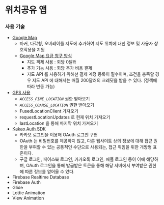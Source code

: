 # 위치공유 앱

### 사용 기술
- [Google Map](https://developers.google.com/maps/documentation/android-sdk)
    - 마커, 다각형, 오버레이를 지도에 추가하여 지도 위치에 대한 정보 및 사용자 상호작용을 지원
    - [Google Map 요금 청구 방식](https://developers.google.com/maps/documentation/android-sdk/usage-and-billing?hl=ko)
        - 지도 객체 사용 : 회당 0달러
        - 추가 기능 사용 : 회당 추가 비용 결제
        - 지도 API 를 사용하기 위해선 결제 계정 등록이 필수이며, 조건을 충족할 경우 지도 API 에 대해서는 매월 200달러의 크레딧을 받을 수 있다. (정책에 따라 변동 가능)
- [GPS 사용](https://developers.naver.com/docs/common/openapiguide/)
    - *`ACCESS_FINE_LOCATION`* 권한 받아오기
    - *`ACCESS_COARSE_LOCATION`* 권한 받아오기
    - FusedLocationClient 가져오기
    - requestLocationUpdates 로 현재 위치 가져오기
    - lastLocation 을 통해 마지막 위치 가져오기
- [Kakao Auth SDK](https://developers.kakao.com/docs/latest/ko/kakaologin/android)
    - 카카오 로그인을 이용해 OAuth 로그인 구현
    - OAuth 는 비밀번호를 제공하지 않고, 다른 웹사이트 상의 정보에 대해 접근 권한을 부여할 수 있는 공통적인 수단으로 사용되는, 접근 위임을 위한 개방형 표준이다.
    - 구글 로그인, 페이스북 로그인, 카카오톡 로그인, 애플 로그인 등이 이에 해당하며, OAuth 로그인을 통해 발급받은 토큰을 통해 해당 서버에서 부여받은 권한에 따른 정보를 얻어올 수 있다.
- Firebase Realtime Database
- Firebase Auth
- Glide
- Lottie Animation
- View Animation